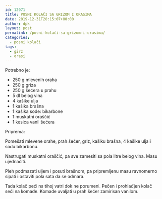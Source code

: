 ```yaml
---
id: 12971
title: POSNI KOLAČI SA GRIZOM I ORASIMA
date: 2019-12-31T20:15:07+00:00
author: dpk
layout: post
permalink: /posni-kolači-sa-grizom-i-orasima/
categories:
  - posni kolači
tags:
  - girz
  - orasi  
---
```

Potrebno je: 

* 250 g mlevenih oraha
* 250 g griza
* 250 g šećera u prahu
* 5 dl belog vina
* 4 kašike ulja 
* 1 kašika brašna 
* 1 kašika sode: bikarbone
* 1 muskatni oraščić
* 1 kesica vanil šećera

Priprema: 

Pomešati mlevene orahe, prah šećer, griz, kašiku brašna, 4 kašike ulja i sodu bikarbonu. 

Nastrugati muskatni oraščić, pa sve zamesiti sa
pola litre belog vina. Masu ujednačiti.

Pleh podmazati uljem i posuti brašnom, pa pripremljenu masu ravnomerno sipati i ostaviti pola sata da se odmara.

Tada kolač peći na tihoj vatri dok ne porumeni. Pečen i prohlađjen kolač seći na komade. Komade uvaljati u prah šećer zamirisan vanilom.

